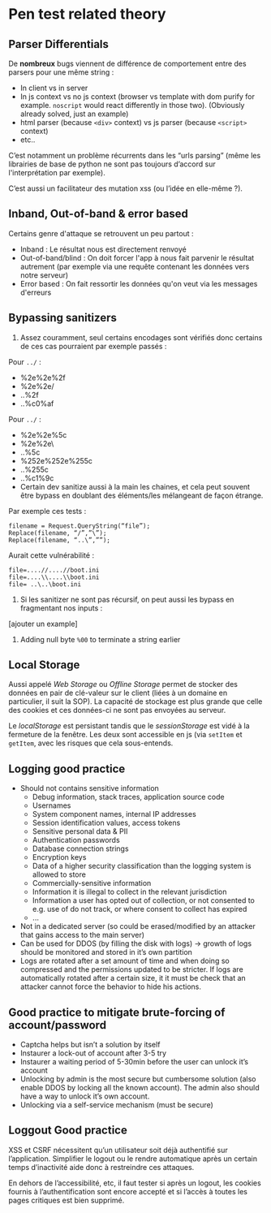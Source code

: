 # Pen test related theory

## Parser Differentials

De **nombreux** bugs viennent de différence de comportement entre des parsers pour une même string :

* In client vs in server
* In js context vs no js context \(browser vs template with dom purify for example. `noscript` would react differently in those two\). \(Obviously already solved, just an example\)
* html parser \(because `<div>` context\) vs js parser \(because `<script>` context\)
* etc..

C’est notamment un problème récurrents dans les “urls parsing” \(même les librairies de base de python ne sont pas toujours d’accord sur l'interprétation par exemple\).

C’est aussi un facilitateur des mutation xss \(ou l’idée en elle-même ?\).

## Inband, Out-of-band & error based

Certains genre d'attaque se retrouvent un peu partout :

* Inband : Le résultat nous est directement renvoyé
* Out-of-band/blind : On doit forcer l'app à nous fait parvenir le résultat autrement \(par exemple via une requête contenant les données vers notre serveur\)
* Error based : On fait ressortir les données qu'on veut via les messages d'erreurs

## Bypassing sanitizers

1. Assez couramment, seul certains encodages sont vérifiés donc certains de ces cas pourraient par exemple passés :

Pour `../` :

* %2e%2e%2f 
* %2e%2e/ 
* ..%2f
* ..%c0%af

Pour `../` :

* %2e%2e%5c
* %2e%2e\
* ..%5c
* %252e%252e%255c
* ..%255c
* ..%c1%9c
* Certain dev sanitize aussi à la main les chaines, et cela peut souvent être bypass en doublant des éléments/les mélangeant de façon étrange.

Par exemple ces tests :

```text
filename = Request.QueryString(“file”); 
Replace(filename, “/”,”\”);
Replace(filename, “..\”,””);
```

Aurait cette vulnérabilité :

```text
file=....//....//boot.ini 
file=....\\....\\boot.ini 
file= ..\..\boot.ini
```

1. Si les sanitizer ne sont pas récursif, on peut aussi les bypass en fragmentant nos inputs :

\[ajouter un example\]

1. Adding null byte `%00` to terminate a string earlier

## Local Storage

Aussi appelé _Web Storage_ ou _Offline Storage_ permet de stocker des données en pair de clé-valeur sur le client \(liées à un domaine en particulier, il suit la SOP\). La capacité de stockage est plus grande que celle des cookies et ces données-ci ne sont pas envoyées au serveur.

Le _localStorage_ est persistant tandis que le _sessionStorage_ est vidé à la fermeture de la fenêtre. Les deux sont accessible en js \(via `setItem` et `getItem`, avec les risques que cela sous-entends.

## Logging good practice

* Should not contains sensitive information 
  * Debug information, stack traces, application source code
  * Usernames
  * System component names, internal IP addresses
  * Session identification values, access tokens
  * Sensitive personal data & PII
  * Authentication passwords
  * Database connection strings
  * Encryption keys
  * Data of a higher security classification than the logging system is allowed to store
  * Commercially-sensitive information
  * Information it is illegal to collect in the relevant jurisdiction
  * Information a user has opted out of collection, or not consented to e.g. use of do not track, or where consent to collect has expired
  * ...
* Not in a dedicated server \(so could be erased/modified by an attacker that gains access to the main server\)
* Can be used for DDOS \(by filling the disk with logs\) -&gt; growth of logs should be monitored and stored in it’s own partition
* Logs are rotated after a set amount of time and when doing so compressed and the permissions updated to be stricter. If logs are automatically rotated after a certain size, it it must be check that an attacker cannot force the behavior to hide his actions.

## Good practice to mitigate brute-forcing of account/password

* Captcha helps but isn’t a solution by itself
* Instaurer a lock-out of account after 3-5 try
* Instaurer a waiting period of 5-30min before the user can unlock it’s account
* Unlocking by admin is the most secure but cumbersome solution \(also enable DDOS by locking all the known account\). The admin also should have a way to unlock it’s own account.
* Unlocking via a self-service mechanism \(must be secure\)

## Loggout Good practice

XSS et CSRF nécessitent qu’un utilisateur soit déjà authentifié sur l’application. Simplifier le logout ou le rendre automatique après un certain temps d’inactivité aide donc à restreindre ces attaques.

En dehors de l’accessibilité, etc, il faut tester si après un logout, les cookies fournis à l’authentification sont encore accepté et si l’accès à toutes les pages critiques est bien supprimé.

